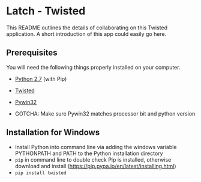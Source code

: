 # Latch - Twisted

This README outlines the details of collaborating on this Twisted application.
A short introduction of this app could easily go here.

## Prerequisites

You will need the following things properly installed on your computer.

* [Python 2.7](https://www.python.org) (with Pip)
* [Twisted](https://twistedmatrix.com/trac/wiki)
* [Pywin32](http://sourceforge.net/projects/pywin32/files/pywin32/Build%20219/)

* GOTCHA: Make sure Pywin32 matches processor bit and python version

## Installation for Windows

* Install Python into command line via adding the windows variable PYTHONPATH and PATH to the Python installation directory
* `pip` in command line to double check Pip is installed, otherwise download and install (https://pip.pypa.io/en/latest/installing.html)
* `pip install twisted`